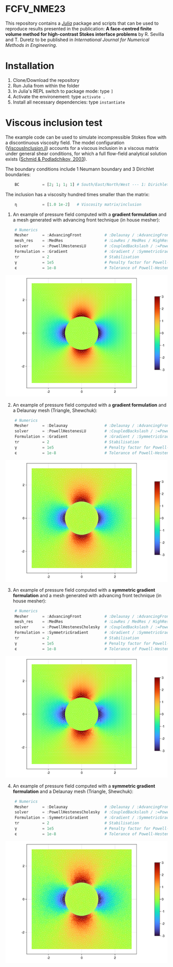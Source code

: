 # FCFV_NME23

This repository contains a [*Julia*](https://www.google.com/url?sa=t&rct=j&q=&esrc=s&source=web&cd=&cad=rja&uact=8&ved=2ahUKEwjfmo-y1sD-AhXSIMUKHejOAvsQFnoECAoQAQ&url=https%3A%2F%2Fjulialang.org%2F&usg=AOvVaw0QW6rLOeHgYMIkzdr55cuX)  package and scripts that can be used to reproduce results presented in the publication:
**A face-centred finite volume method for high-contrast Stokes
interface problems**
by R. Sevilla and T. Duretz to be published in *International Journal for Numerical Methods in Engineering*.

# Installation
1. Clone/Download the repository
2. Run Julia from within the folder 
3. In Julia's REPL switch to package mode: type `]`
4. Activate the environement: type `activate .`
5. Install all necessary dependencies: type `instantiate`

# Viscous inclusion test

The example code can be used to simulate incompressible Stokes flow with a discontinuous viscosity field. The model configuration ([ViscousInclusion.jl](./examples/ViscousInclusionFCFV.jl)) accounts for a viscous inclusion in a viscous matrix under general shear conditions, for which a full flow-field analytical solution exists ([Schmid & Podladchikov, 2003](https://academic.oup.com/gji/article/155/1/269/713923)).

 The boundary conditions include 1 Neumann boundary and 3 Dirichlet boundaries:
```julia 
    BC          = [2; 1; 1; 1] # South/East/North/West --- 1: Dirichlet / 2: Neumann
``` 
The inclusion has a viscosity hundred times smaller than the matrix:
```julia
    η           = [1.0 1e-2]   # Viscosity matrix/inclusion
```

1. An example of pressure field computed with a **gradient formulation** and a mesh generated with advancing front technique (in house mesher):
```julia
    # Numerics
    Mesher      = :AdvancingFront          # :Delaunay / :AdvancingFront (load external mesh)
    mesh_res    = :MedRes                  # :LowRes / MedRes / HighRes     
    solver      = :PowellHestenesLU        # :CoupledBackslash / :=PowellHestenesCholesky / :=PowellHestenesLU
    Formulation = :Gradient                # :Gradient / :SymmetricGradient
    τr          = 2                        # Stabilisation
    γ           = 1e5                      # Penalty factor for Powell-Hestenes solvers
    ϵ           = 1e-8                     # Tolerance of Powell-Hestenes solvers 
```
![](./images/WeakInclusionGradientAdvancingFront.png)

2. An example of pressure field computed with a **gradient formulation** and a Delaunay mesh (Triangle, Shewchuk):
```julia
    # Numerics
    Mesher      = :Delaunay                # :Delaunay / :AdvancingFront (load external mesh)
    solver      = :PowellHestenesLU        # :CoupledBackslash / :=PowellHestenesCholesky / :=PowellHestenesLU
    Formulation = :Gradient                # :Gradient / :SymmetricGradient
    τr          = 2                        # Stabilisation
    γ           = 1e5                      # Penalty factor for Powell-Hestenes solvers
    ϵ           = 1e-8                     # Tolerance of Powell-Hestenes solvers 
```
![](./images/WeakInclusionGradientDelaunay.png)

3. An example of pressure field computed with a **symmetric gradient formulation** and a mesh generated with advancing front technique (in house mesher):
```julia
    # Numerics
    Mesher      = :AdvancingFront          # :Delaunay / :AdvancingFront (load external mesh)
    mesh_res    = :MedRes                  # :LowRes / MedRes / HighRes     
    solver      = :PowellHestenesCholesky  # :CoupledBackslash / :=PowellHestenesCholesky / :=PowellHestenesLU
    Formulation = :SymmetricGradient       # :Gradient / :SymmetricGradient
    τr          = 2                        # Stabilisation
    γ           = 1e5                      # Penalty factor for Powell-Hestenes solvers
    ϵ           = 1e-8                     # Tolerance of Powell-Hestenes solvers 
```
![](./images/WeakInclusionSymmetricGradientAdvancingFront.png)

4. An example of pressure field computed with a **symmetric gradient formulation** and a Delaunay mesh (Triangle, Shewchuk):
```julia
    # Numerics
    Mesher      = :Delaunay                # :Delaunay / :AdvancingFront (load external mesh)
    solver      = :PowellHestenesCholesky  # :CoupledBackslash / :=PowellHestenesCholesky / :=PowellHestenesLU
    Formulation = :SymmetricGradient       # :Gradient / :SymmetricGradient
    τr          = 2                        # Stabilisation
    γ           = 1e5                      # Penalty factor for Powell-Hestenes solvers
    ϵ           = 1e-8                     # Tolerance of Powell-Hestenes solvers 
```
![](./images/WeakInclusionSymmetricGradientDelaunay.png)
